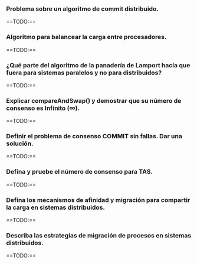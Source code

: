﻿### Problema sobre un algoritmo de commit distribuido.
	
==TODO:==

### Algoritmo para balancear la carga entre procesadores.

==TODO:==

### ¿Qué parte del algoritmo de la panadería de Lamport hacía que fuera para sistemas paralelos y no para distribuidos?

==TODO:==

### Explicar compareAndSwap() y demostrar que su número de consenso es Infinito (∞).

==TODO:==

### Definir el problema de consenso COMMIT sin fallas. Dar una solución.

==TODO:==

### Defina y pruebe el número de consenso para TAS.

==TODO:==

### Defina los mecanismos de afinidad y migración para compartir la carga en sistemas distribuidos.

==TODO:==

### Describa las estrategias de migración de procesos en sistemas distribuidos.

==TODO:==
